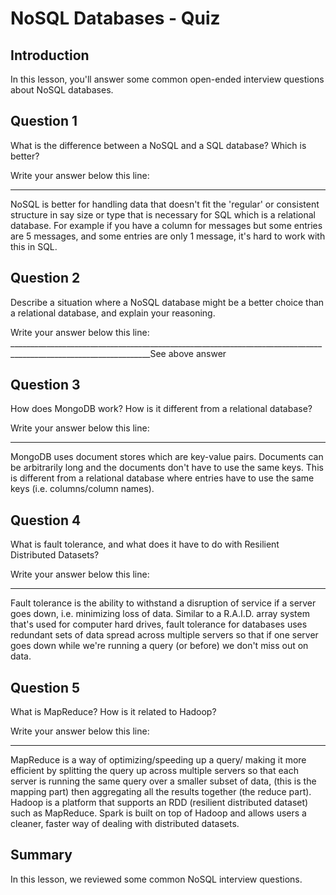 
# NoSQL Databases - Quiz


## Introduction

In this lesson, you'll answer some common open-ended interview questions about NoSQL databases.


## Question 1

What is the difference between a NoSQL and a SQL database?  Which is better?

Write your answer below this line: 
_________________________________________________________________________________________________________________

NoSQL is better for handling data that doesn't fit the 'regular' or consistent structure in say size or type that is necessary for SQL which is a relational database. For example if you have a column for messages but some entries are 5 messages, and some entries are only 1 message, it's hard to work with this in SQL.






## Question 2

Describe a situation where a NoSQL database might be a better choice than a relational database, and explain your reasoning.

Write your answer below this line: 
_________________________________________________________________________________________________________________See above answer





## Question 3

How does MongoDB work? How is it different from a relational database?

Write your answer below this line: 
_________________________________________________________________________________________________________________

MongoDB uses document stores which are key-value pairs. Documents can be arbitrarily long and the documents don't have to use the same keys. This is different from a relational database where entries have to use the same keys (i.e. columns/column names).







## Question 4

What is fault tolerance, and what does it have to do with Resilient Distributed Datasets?

Write your answer below this line: 
_________________________________________________________________________________________________________________
Fault tolerance is the ability to withstand a disruption of service if a server goes down, i.e. minimizing loss of data. Similar to a R.A.I.D. array system that's used for computer hard drives, fault tolerance for databases uses redundant sets of data spread across multiple servers so that if one server goes down while we're running a query (or before) we don't miss out on data.





## Question 5

What is MapReduce? How is it related to Hadoop?

Write your answer below this line: 
_________________________________________________________________________________________________________________

MapReduce is a way of optimizing/speeding up a query/ making it more efficient by splitting the query up across multiple servers so that each server is running the same query over a smaller subset of data, (this is the mapping part) then aggregating all the results together (the reduce part). Hadoop is a platform that supports an RDD (resilient distributed dataset) such as MapReduce. Spark is built on top of Hadoop and allows users a cleaner, faster way of dealing with distributed datasets. 


## Summary


In this lesson, we reviewed some common NoSQL interview questions. 
